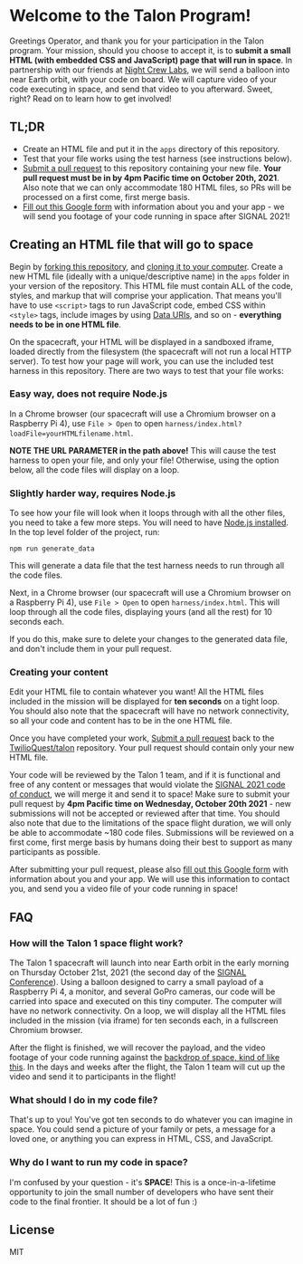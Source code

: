 # Welcome to the Talon Program!

Greetings Operator, and thank you for your participation in the Talon program. Your mission, should you choose to accept it, is to **submit a small HTML (with embedded CSS and JavaScript) page that will run in space**. In partnership with our friends at [Night Crew Labs](https://www.nightcrewlabs.com/), we will send a balloon into near Earth orbit, with your code on board. We will capture video of your code executing in space, and send that video to you afterward. Sweet, right? Read on to learn how to get involved!

## TL;DR
* Create an HTML file and put it in the `apps` directory of this repository.
* Test that your file works using the test harness (see instructions below).
* [Submit a pull request](https://docs.github.com/en/github/collaborating-with-pull-requests/proposing-changes-to-your-work-with-pull-requests/creating-a-pull-request) to this repository containing your new file. **Your pull request must be in by 4pm Pacific time on October 20th, 2021**. Also note that we can only accommodate 180 HTML files, so PRs will be processed on a first come, first merge basis.
* [Fill out this Google form](https://forms.gle/t8YMcaoUi1mpd7eW8) with information about you and your app - we will send you footage of your code running in space after SIGNAL 2021!

## Creating an HTML file that will go to space

Begin by [forking this repository](https://docs.github.com/en/get-started/quickstart/fork-a-repo), and [cloning it to your computer](https://docs.github.com/en/get-started/quickstart/fork-a-repo#cloning-your-forked-repository). Create a new HTML file (ideally with a unique/descriptive name) in the `apps` folder in your version of the repository. This HTML file must contain ALL of the code, styles, and markup that will comprise your application. That means you'll have to use `<script>` tags to run JavaScript code, embed CSS within `<style>` tags, include images by using [Data URIs](https://css-tricks.com/data-uris/), and so on - **everything needs to be in one HTML file**.

On the spacecraft, your HTML will be displayed in a sandboxed iframe, loaded directly from the filesystem (the spacecraft will not run a local HTTP server). To test how your page will work, you can use the included test harness in this repository. There are two ways to test that your file works:

### Easy way, does not require Node.js
In a Chrome browser (our spacecraft will use a Chromium browser on a Raspberry Pi 4), use `File > Open` to open `harness/index.html?loadFile=yourHTMLfilename.html`.

**NOTE THE URL PARAMETER in the path above!** This will cause the test harness to open your file, and only your file! Otherwise, using the option below, all the code files will display on a loop.

### Slightly harder way, requires Node.js
To see how your file will look when it loops through with all the other files, you need to take a few more steps. You will need to have [Node.js installed](https://nodejs.org/en/). In the top level folder of the project, run:

`npm run generate_data`

This will generate a data file that the test harness needs to run through all the code files.

Next, in a Chrome browser (our spacecraft will use a Chromium browser on a Raspberry Pi 4), use `File > Open` to open `harness/index.html`. This will loop through all the code files, displaying yours (and all the rest) for 10 seconds each.

If you do this, make sure to delete your changes to the generated data file, and don't include them in your pull request.

### Creating your content
Edit your HTML file to contain whatever you want! All the HTML files included in the mission will be displayed for **ten seconds** on a tight loop. You should also note that the spacecraft will have no network connectivity, so all your code and content has to be in the one HTML file.

Once you have completed your work, [Submit a pull request](https://docs.github.com/en/github/collaborating-with-pull-requests/proposing-changes-to-your-work-with-pull-requests/creating-a-pull-request) back to the [TwilioQuest/talon](https://github.com/TwilioQuest/talon) repository. Your pull request should contain only your new HTML file.

Your code will be reviewed by the Talon 1 team, and if it is functional and free of any content or messages that would violate the [SIGNAL 2021 code of conduct](https://signal.twilio.com/code-of-conduct), we will merge it and send it to space! Make sure to submit your pull request by **4pm Pacific time on Wednesday, October 20th 2021** - new submissions will not be accepted or reviewed after that time. You should also note that due to the limitations of the space flight duration, we will only be able to accommodate ~180 code files. Submissions will be reviewed on a first come, first merge basis by humans doing their best to support as many participants as possible.

After submitting your pull request, please also [fill out this Google form](https://forms.gle/t8YMcaoUi1mpd7eW8) with information about you and your app. We will use this information to contact you, and send you a video file of your code running in space!

## FAQ

### How will the Talon 1 space flight work?

The Talon 1 spacecraft will launch into near Earth orbit in the early morning on Thursday October 21st, 2021 (the second day of the [SIGNAL Conference](https://signal.twilio.com/)). Using a balloon designed to carry a small payload of a Raspberry Pi 4, a monitor, and several GoPro cameras, our code will be carried into space and executed on this tiny computer. The computer will have no network connectivity. On a loop, we will display all the HTML files included in the mission (via iframe) for ten seconds each, in a fullscreen Chromium browser.

After the flight is finished, we will recover the payload, and the video footage of your code running against the [backdrop of space, kind of like this](https://www.nightcrewlabs.com/hershey). In the days and weeks after the flight, the Talon 1 team will cut up the video and send it to participants in the flight!

### What should I do in my code file?

That's up to you! You've got ten seconds to do whatever you can imagine in space. You could send a picture of your family or pets, a message for a loved one, or anything you can express in HTML, CSS, and JavaScript.

### Why do I want to run my code in space?

I'm confused by your question - it's **SPACE**! This is a once-in-a-lifetime opportunity to join the small number of developers who have sent their code to the final frontier. It should be a lot of fun :)

## License

MIT
